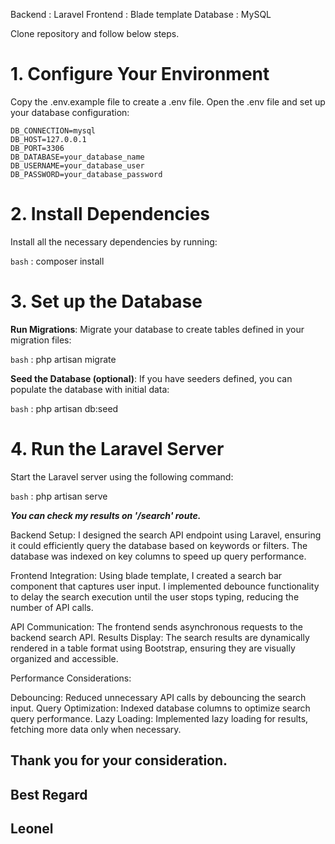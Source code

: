 Backend : Laravel
Frontend : Blade template
Database : MySQL

Clone repository and follow below steps.

# 1. Configure Your Environment

Copy the .env.example file to create a .env file.
Open the .env file and set up your database configuration:

    DB_CONNECTION=mysql
    DB_HOST=127.0.0.1
    DB_PORT=3306
    DB_DATABASE=your_database_name
    DB_USERNAME=your_database_user
    DB_PASSWORD=your_database_password

# 2. Install Dependencies

Install all the necessary dependencies by running:

`bash` : composer install

# 3. Set up the Database

**Run Migrations**: Migrate your database to create tables defined in your migration files:

`bash` : php artisan migrate

**Seed the Database (optional)**: If you have seeders defined, you can populate the database with initial data:

`bash` : php artisan db:seed

# 4. Run the Laravel Server

Start the Laravel server using the following command:

`bash` : php artisan serve

**_You can check my results on '/search' route._**

Backend Setup: I designed the search API endpoint using Laravel, ensuring it could efficiently query the database based on keywords or filters. The database was indexed on key columns to speed up query performance.

Frontend Integration: Using blade template, I created a search bar component that captures user input. I implemented debounce functionality to delay the search execution until the user stops typing, reducing the number of API calls.

API Communication: The frontend sends asynchronous requests to the backend search API.
Results Display: The search results are dynamically rendered in a table format using Bootstrap, ensuring they are visually organized and accessible.

Performance Considerations:

Debouncing: Reduced unnecessary API calls by debouncing the search input.
Query Optimization: Indexed database columns to optimize search query performance.
Lazy Loading: Implemented lazy loading for results, fetching more data only when necessary.

## Thank you for your consideration.

## Best Regard

## Leonel
